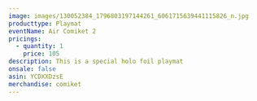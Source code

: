 ```yaml
---
image: images/130052384_1796803197144261_6061715639441115826_n.jpg
producttype: Playmat
eventName: Air Comiket 2
pricings:
  - quantity: 1
    price: 105
description: This is a special holo foil playmat
onsale: false
asin: YCDXXDzsE
merchandise: comiket
---
```

